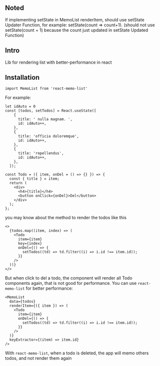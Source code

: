 ## Noted
If implementing setState in MemoList renderItem, should use setState Updater Function, for example: setState(count => count+1). (should not use setState(count + 1) because the count just updated in setState Updated Function)

## Intro

Lib for rendering list with better-performance in react

## Installation

```
import MemoList from 'react-memo-list'
```

For example:

```
let idAuto = 0
const [todos, setTodos] = React.useState([
    {
      title: ' nulla magnam. ',
      id: idAuto++,
    },
    {
      title: 'officia doloremque',
      id: idAuto++,
    },
    {
      title: 'repellendus',
      id: idAuto++,
    },
  ]);
```

```
const Todo = ({ item, onDel = () => {} }) => {
  const { title } = item;
  return (
    <div>
      <h4>{title}</h4>
      <button onClick={onDel}>Del</button>
    </div>
  );
};
```

you may know about the method to render the todos like this

```
<>
  {todos.map((item, index) => (
    <Todo
      item={item}
      key={index}
      onDel={() => {
        setTodos((td) => td.filter((i) => i.id !== item.id));
      }}
    />
  ))}
</>
```

But when click to del a todo, the component will render all Todo components again, that is not good for performance. You can use `react-memo-list` for better performance:

```
<MemoList
  data={todos}
  renderItem={({ item }) => (
    <Todo
      item={item}
      onDel={() => {
        setTodos((td) => td.filter((i) => i.id !== item.id));
      }}
    />
  )}
  keyExtractor={(item) => item.id}
/>
```

With `react-memo-list`, when a todo is deleted, the app will memo others todos, and not render them again
